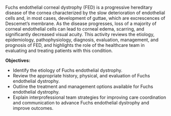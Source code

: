 Fuchs endothelial corneal dystrophy (FED) is a progressive hereditary disease of the cornea characterized by the slow deterioration of endothelial cells and, in most cases, development of guttae, which are excrescences of Descemet’s membrane. As the disease progresses, loss of a majority of corneal endothelial cells can lead to corneal edema, scarring, and significantly decreased visual acuity. This activity reviews the etiology, epidemiology, pathophysiology, diagnosis, evaluation, management, and prognosis of FED, and highlights the role of the healthcare team in evaluating and treating patients with this condition.

**Objectives:**
- Identify the etiology of Fuchs endothelial dystrophy.
- Review the appropriate history, physical, and evaluation of Fuchs endothelial dystrophy.
- Outline the treatment and management options available for Fuchs endothelial dystrophy.
- Explain interprofessional team strategies for improving care coordination and communication to advance Fuchs endothelial dystrophy and improve outcomes.